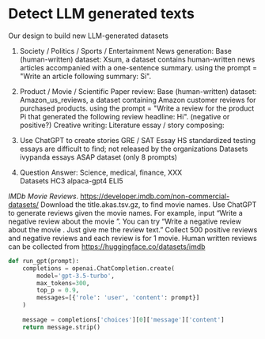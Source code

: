 # Detect LLM generated texts

Our design to build new LLM-generated datasets

1. Society / Politics / Sports / Entertainment News generation:
Base (human-written) dataset: Xsum, a dataset contains human-written news articles accompanied with a one-sentence summary.
using the prompt = "Write an article following summary: Si".

2. Product / Movie / Scientific Paper review:
Base (human-written) dataset: Amazon_us_reviews, a dataset containing Amazon customer reviews for purchased products.
using the prompt = "Write a review for the product Pi that generated the following review headline: Hi". (negative or positive?)
Creative writing: Literature essay / story composing:

3. Use ChatGPT to create stories 
GRE / SAT Essay
HS standardized testing essays are difficult to find; not released by the organizations
Datasets
ivypanda essays
ASAP dataset (only 8 prompts)

4. Question Answer: 
Science, medical, finance, XXX	
Datasets
HC3
alpaca-gpt4
ELI5

*IMDb Movie Reviews*. https://developer.imdb.com/non-commercial-datasets/ 
Download the title.akas.tsv.gz, to find movie names. 
Use ChatGPT to generate reviews given the movie names. For example, input “Write a negative review about the movie <MovieName>”. You can try “Write a negative review about the movie <MovieName>. Just give me the review text.”
Collect 500 positive reviews and negative reviews and each review is for 1 movie. 
Human written reviews can be collected from https://huggingface.co/datasets/imdb 
​
```python
def run_gpt(prompt):
    completions = openai.ChatCompletion.create(
        model='gpt-3.5-turbo',
        max_tokens=300,
        top_p = 0.9,
        messages=[{'role': 'user', 'content': prompt}]
    )
​
    message = completions['choices'][0]['message']['content']
    return message.strip()
```
